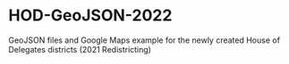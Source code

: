 # HOD-GeoJSON-2022
 GeoJSON files and Google Maps example for the newly created House of Delegates districts (2021 Redistricting)
